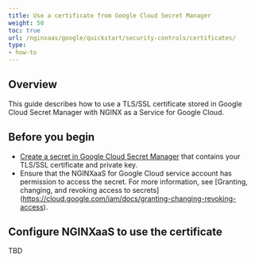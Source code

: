 ```yaml
---
title: Use a certificate from Google Cloud Secret Manager
weight: 50
toc: true
url: /nginxaas/google/quickstart/security-controls/certificates/
type:
- how-to
---
```



## Overview

This guide describes how to use a TLS/SSL certificate stored in Google Cloud Secret Manager with NGINX as a Service for Google Cloud.

## Before you begin

- [Create a secret in Google Cloud Secret Manager](https://cloud.google.com/secret-manager/docs/creating-and-accessing-secrets)
that contains your TLS/SSL certificate and private key.
- Ensure that the NGINXaaS for Google Cloud service account has permission to access the secret. For more information, see
[Granting, changing, and revoking access to secrets] (https://cloud.google.com/iam/docs/granting-changing-revoking-access).


## Configure NGINXaaS to use the certificate

TBD